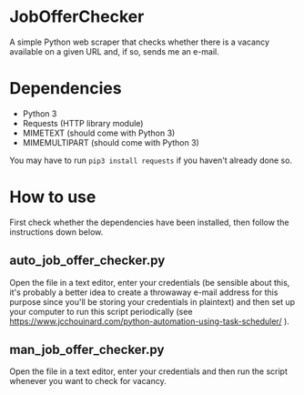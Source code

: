 # JobOfferChecker
A simple Python web scraper that checks whether there is a vacancy available on a given URL and, if so, sends me an e-mail.

# Dependencies

- Python 3
- Requests (HTTP library module)
- MIMETEXT (should come with Python 3)
- MIMEMULTIPART (should come with Python 3)

You may have to run 
`pip3 install requests` if you haven't already done so.

# How to use

First check whether the dependencies have been installed, then follow the instructions down below.

## auto_job_offer_checker.py 
Open the file in a text editor, enter your credentials (be sensible about this, it's probably a better idea to create a throwaway e-mail address for this purpose since you'll be storing your credentials in plaintext) and then set up your computer to run this script periodically (see https://www.jcchouinard.com/python-automation-using-task-scheduler/ ).

## man_job_offer_checker.py 
Open the file in a text editor, enter your credentials and then run the script whenever you want to check for vacancy.

